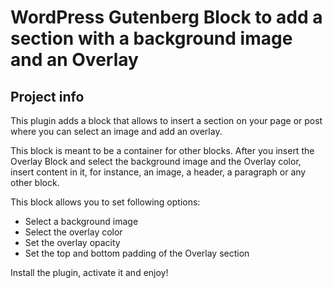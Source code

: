 # WordPress Gutenberg Block to add a section with a background image and an Overlay

## Project info

This plugin adds a block that allows to insert a section on your page or post where you can select an image and add an overlay.

This block is meant to be a container for other blocks. After you insert the Overlay Block and select the background image and the Overlay color, insert content in it, for instance, an image, a header, a paragraph or any other block.

This block allows you to set following options:

- Select a background image
- Select the overlay color
- Set the overlay opacity
- Set the top and bottom padding of the Overlay section

Install the plugin, activate it and enjoy!